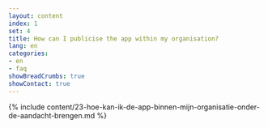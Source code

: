 ```yaml
---
layout: content
index: 1
set: 4
title: How can I publicise the app within my organisation?
lang: en
categories:
- en
- faq
showBreadCrumbs: true
showContact: true
---
```

{% include content/23-hoe-kan-ik-de-app-binnen-mijn-organisatie-onder-de-aandacht-brengen.md %}
